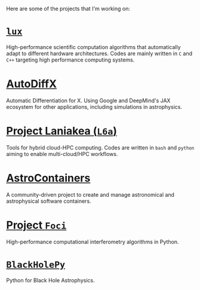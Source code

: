Here are some of the projects that I'm working on:

# [`lux`](https://github.com/luxsrc)

High-performance scientific computation algorithms that automatically
adapt to different hardware architectures.
Codes are mainly written in `C` and `C++` targeting high performance
computing systems.

# [AutoDiffX](https://github.com/adxsrc)

Automatic Differentiation for X.
Using Google and DeepMind's JAX ecosystem for other applications,
including simulations in astrophysics.

# [Project Laniakea (`L6a`)](https://github.com/l6a)

Tools for hybrid cloud-HPC computing.
Codes are written in `bash` and `python` aiming to enable
multi-cloud/HPC workflows.

# [AstroContainers](https://github.com/astcon)

A community-driven project to create and manage astronomical and
astrophysical software containers.

# [Project `Foci`](https://github.com/focisrc)

High-performance computational interferometry algorithms in Python.

# [`BlackHolePy`](https://github.com/blackholepy)

Python for Black Hole Astrophysics.
